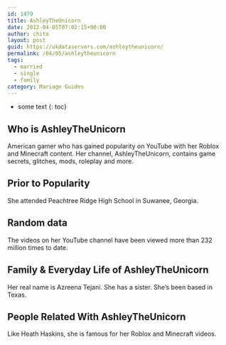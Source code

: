 ```yaml
---
id: 1479
title: AshleyTheUnicorn
date: 2012-04-05T07:02:15+00:00
author: chito
layout: post
guid: https://ukdataservers.com/ashleytheunicorn/
permalink: /04/05/ashleytheunicorn  
tags:
  - married
  - single
  - family
category: Mariage Guides
---
```


* some text
{: toc}


## Who is  AshleyTheUnicorn
                  
                  
                  
American gamer who has gained popularity on YouTube with her Roblox and Minecraft content. Her channel, AshleyTheUnicorn, contains game secrets, glitches, mods, roleplay and more. 
                  
                
                
                
## Prior to Popularity 
                  
                  
                  
She attended Peachtree Ridge High School in Suwanee, Georgia. 
                  
                
                
                
## Random data 
                  
                  
                  
The videos on her YouTube channel have been viewed more than 232 million times to date. 
                  
                
                
                
## Family & Everyday Life of AshleyTheUnicorn
                  
                  
                  
Her real name is Azreena Tejani. She has a sister. She&#8217;s been based in Texas.
                  
                
                
                
## People Related With  AshleyTheUnicorn
                  
                  
                  
Like Heath Haskins, she is famous for her Roblox and Minecraft videos.
                  
                
              
            
          
          
          
    
    
  
